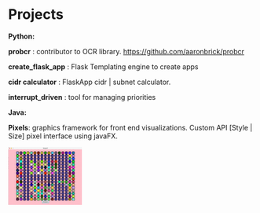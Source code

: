 # Projects
 
__Python:__


__probcr__ : contributor to OCR library. https://github.com/aaronbrick/probcr

__create_flask_app__ : Flask Templating engine to create apps

__cidr calculator__ : FlaskApp cidr | subnet calculator.

__interrupt_driven__ : tool for managing priorities

__Java:__

__Pixels__: graphics framework for front end visualizations. Custom API [Style | Size] pixel interface using javaFX.

<img align="center" src="https://raw.githubusercontent.com/tcwbot/public/main/images/pixels.png" width="150"/>


